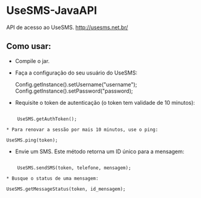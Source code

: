 UseSMS-JavaAPI
==============

API de acesso ao UseSMS. http://usesms.net.br/
 
Como usar:
---

* Compile o jar.
* Faça a configuração do seu usuário do UseSMS:

	Config.getInstance().setUsername("username");
	Config.getInstance().setPassword("password);
	
* Requisite o token de autenticação (o token tem validade de 10 minutos):
```
	
	UseSMS.getAuthToken();
	
* Para renovar a sessão por mais 10 minutos, use o ping:
```

	UseSMS.ping(token);

* Envie um SMS. Este método retorna um ID único para a mensagem:
```

	UseSMS.sendSMS(token, telefone, mensagem);
	
* Busque o status de uma mensagem:
```

	UseSMS.getMessageStatus(token, id_mensagem);